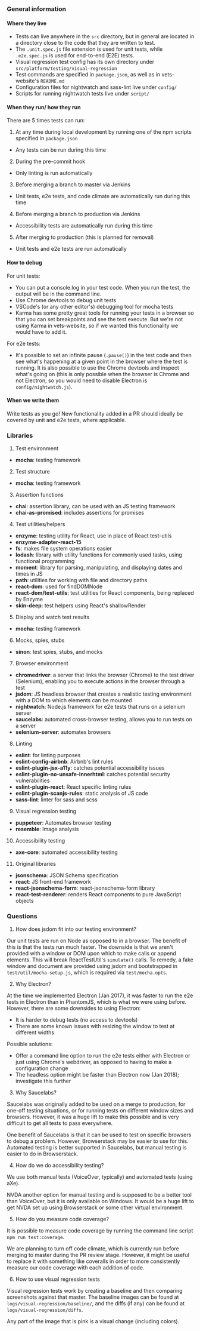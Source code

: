 ### General information

#### Where they live
- Tests can live anywhere in the `src` directory, but in general are located in a directory close to the code that they are written to test.
- The `.unit.spec.js` file extension is used for unit tests, while `.e2e.spec.js` is used for end-to-end (E2E) tests.
- Visual regression test config has its own directory under `src/platform/testing/visual-regression`
- Test commands are specified in `package.json`, as well as in vets-website's `README.md`
- Configuration files for nightwatch and sass-lint live under `config/`
- Scripts for running nightwatch tests live under `script/`

#### When they run/ how they run
There are 5 times tests can run:
1. At any time during local development by running one of the npm scripts specified in `package.json`
  - Any tests can be run during this time
2. During the pre-commit hook
  - Only linting is run automatically
3. Before merging a branch to master via Jenkins
  - Unit tests, e2e tests, and code climate are automatically run during this time
4. Before merging a branch to production via Jenkins
  - Accessibility tests are automatically run during this time
5. After merging to production (this is planned for removal)
  - Unit tests and e2e tests are run automatically

#### How to debug
For unit tests:
- You can put a console.log in your test code. When you run the test, the output will be in the command line.
- Use Chrome devtools to debug unit tests
- VSCode's (or any other editor's) debugging tool for mocha tests
- Karma has some pretty great tools for running your tests in a browser so that you can set breakpoints and see the test execute. But we're not using Karma in vets-website, so if we wanted this functionality we would have to add it.

For e2e tests:
- It's possible to set an infinite pause (`.pause()`) in the test code and then see what's happening at a given point in the browser where the test is running. It is also possible to use the Chrome devtools and inspect what's going on (this is only possible when the browser is Chrome and not Electron, so you would need to disable Electron is `config/nightwatch.js`).


#### When we write them
Write tests as you go! New functionality added in a PR should ideally be covered by unit and e2e tests, where applicable.


### Libraries

1. Test environment
- **mocha**: testing framework

2. Test structure
- **mocha**: testing framework

3. Assertion functions
- **chai**: assertion library, can be used with an JS testing framework
- **chai-as-promised**: includes assertions for promises

4. Test utilities/helpers
- **enzyme**: testing utility for React, use in place of React test-utils
- **enzyme-adapter-react-15**
- **fs**: makes file system operations easier
- **lodash**: library with utility functions for commonly used tasks, using functional programming
- **moment**: library for parsing, manipulating, and displaying dates and times in JS
- **path**: utilities for working with file and directory paths
- **react-dom**: used for findDOMNode
- **react-dom/test-utils**: test utilities for React components, being replaced by Enzyme
- **skin-deep**: test helpers using React's shallowRender

5. Display and watch test results
- **mocha**: testing framework

6. Mocks, spies, stubs
- **sinon**: test spies, stubs, and mocks

7. Browser environment
- **chromedriver**: a server that links the browser (Chrome) to the test driver (Selenium), enabling you to execute actions in the browser through a test
- **jsdom**: JS headless browser that creates a realistic testing environment with a DOM to which elements can be mounted
- **nightwatch**: Node.js framework for e2e tests that runs on a selenium server
- **saucelabs**: automated cross-browser testing, allows you to run tests on a server
- **selenium-server**: automates browsers

8. Linting
- **eslint**: for linting purposes
- **eslint-config-airbnb**: Airbnb's lint rules
- **eslint-plugin-jsx-a11y**: catches potential accessibility issues
- **eslint-plugin-no-unsafe-innerhtml**: catches potential security vulnerabilities
- **eslint-plugin-react**: React specific linting rules
- **eslint-plugin-scanjs-rules**: static analysis of JS code
- **sass-lint**: linter for sass and scss

9. Visual regression testing
- **puppeteer**: Automates browser testing
- **resemble**: Image analysis

10. Accessibility testing
- **axe-core**: automated accessibility testing

11. Original libraries
- **jsonschema**: JSON Schema specification
- **react**: JS front-end framework
- **react-jsonschema-form**: react-jsonschema-form library
- **react-test-renderer**: renders React components to pure JavaScript objects


### Questions

1. How does jsdom fit into our testing environment?

Our unit tests are run on Node as opposed to in a browser. The benefit of this is that the tests run much faster. The downside is that we aren't provided with a window or DOM upon which to make calls or append elements. This will break ReactTestUtil's `simulate()` calls. To remedy, a fake window and document are provided using jsdom and bootstrapped in `test/util/mocha-setup.js`, which is required via `test/mocha.opts`.

2. Why Electron?

At the time we implemented Electron (Jan 2017), it was faster to run the e2e tests in Electron than in PhantomJS, which is what we were using before. However, there are some downsides to using Electron:
- It is harder to debug tests (no access to devtools)
- There are some known issues with resizing the window to test at different widths

Possible solutions:
- Offer a command line option to run the e2e tests either with Electron or just using Chrome's webdriver, as opposed to having to make a configuration change
- The headless option might be faster than Electron now (Jan 2018); investigate this further

3. Why Saucelabs?

Saucelabs was originally added to be used on a merge to production, for one-off testing situations, or for running tests on different window sizes and browsers. However, it was a huge lift to make this possible and is very difficult to get all tests to pass everywhere.

One benefit of Saucelabs is that it can be used to test on specific browsers to debug a problem. However, Browserstack may be easier to use for this. Automated testing is better supported in Saucelabs, but manual testing is easier to do in Browserstack.

4. How do we do accessibility testing?

We use both manual tests (VoiceOver, typically) and automated tests (using aXe).

NVDA another option for manual testing and is supposed to be a better tool than VoiceOver, but it is only available on Windows. It would be a huge lift to get NVDA set up using Browserstack or some other virtual environment.

5. How do you measure code coverage?

It is possible to measure code coverage by running the command line script `npm run test:coverage`.

We are planning to turn off code climate, which is currently run before merging to master during the PR review stage. However, it might be useful to replace it with something like coveralls in order to more consistently measure our code coverage with each addition of code.

6. How to use visual regression tests

Visual regression tests work by creating a baseline and then comparing screenshots against that master. The baseline images can be found at `logs/visual-regression/baseline/`, and the diffs (if any) can be found at `logs/visual-regression/diffs`.

Any part of the image that is pink is a visual change (including colors).


